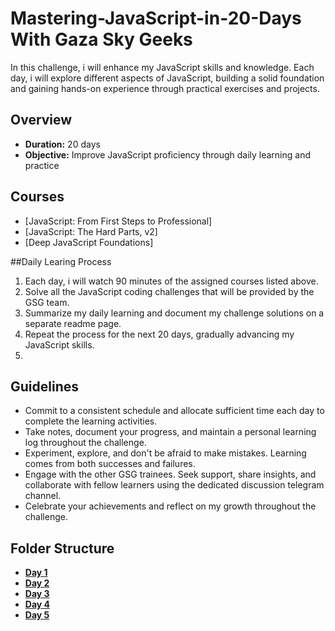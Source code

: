 # Mastering-JavaScript-in-20-Days With Gaza Sky Geeks
In this challenge, i will enhance my JavaScript skills and knowledge. Each day, i will explore different aspects of JavaScript, building a solid foundation and gaining hands-on experience through practical exercises and projects.

## Overview
- **Duration:** 20 days
- **Objective:** Improve JavaScript proficiency through daily learning and practice

## Courses
- [JavaScript: From First Steps to Professional]
- [JavaScript: The Hard Parts, v2]
- [Deep JavaScript Foundations]



##Daily Learing Process
1. Each day, i will watch 90 minutes of the assigned courses listed above.
2. Solve all the JavaScript coding challenges that will be provided by the GSG team.
3. Summarize my daily learning and document my challenge solutions on a separate readme page.
4. Repeat the process for the next 20 days, gradually advancing my JavaScript skills.
5. 


## Guidelines
- Commit to a consistent schedule and allocate sufficient time each day to complete the learning activities.
- Take notes, document your progress, and maintain a personal learning log throughout the challenge.
- Experiment, explore, and don't be afraid to make mistakes. Learning comes from both successes and failures.
- Engage with the other GSG trainees. Seek support, share insights, and collaborate with fellow learners using the dedicated discussion telegram channel.
- Celebrate your achievements and reflect on my growth throughout the challenge.
  
## Folder Structure
-  [**Day 1**](https://github.com/Mohammad-taradeh/Mastering-JavaScript-in-20-Days/blob/main/Day1.md)
-  [**Day 2**](https://github.com/Mohammad-taradeh/Mastering-JavaScript-in-20-Days/blob/main/Day2.md)
-  [**Day 3**](https://github.com/ramisalman1/JavaScriptLearningSprint/blob/main/Day1.md)
-  [**Day 4**](https://github.com/ramisalman1/JavaScriptLearningSprint/blob/main/Day1.md)
-  [**Day 5**](https://github.com/ramisalman1/JavaScriptLearningSprint/blob/main/Day1.md)

